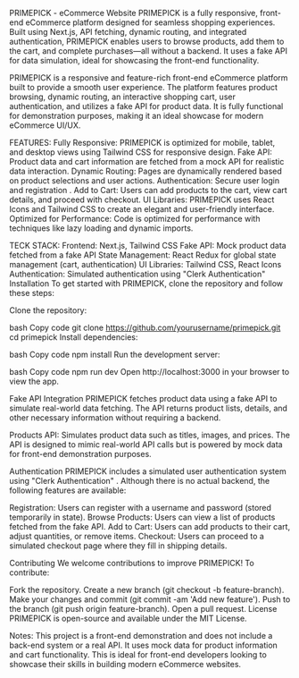 PRIMEPICK - eCommerce Website
PRIMEPICK is a fully responsive, front-end eCommerce platform designed for seamless shopping experiences. Built using Next.js, API fetching, dynamic routing, and integrated authentication, PRIMEPICK enables users to browse products, add them to the cart, and complete purchases—all without a backend. It uses a fake API for data simulation, ideal for showcasing the front-end functionality.


PRIMEPICK is a responsive and feature-rich front-end eCommerce platform built to provide a smooth user experience. The platform features product browsing, dynamic routing, an interactive shopping cart, user authentication, and utilizes a fake API for product data. It is fully functional for demonstration purposes, making it an ideal showcase for modern eCommerce UI/UX.

FEATURES:
Fully Responsive: PRIMEPICK is optimized for mobile, tablet, and desktop views using Tailwind CSS for responsive design.
Fake API: Product data and cart information are fetched from a mock API for realistic data interaction.
Dynamic Routing: Pages are dynamically rendered based on product selections and user actions.
Authentication: Secure user login and registration .
Add to Cart: Users can add products to the cart, view cart details, and proceed with checkout.
UI Libraries: PRIMEPICK uses React Icons and Tailwind CSS to create an elegant and user-friendly interface.
Optimized for Performance: Code is optimized for performance with techniques like lazy loading and dynamic imports.

TECK STACK:
Frontend: Next.js, Tailwind CSS
Fake API: Mock product data fetched from a fake API 
State Management: React Redux for global state management (cart, authentication)
UI Libraries: Tailwind CSS, React Icons
Authentication: Simulated authentication using "Clerk Authentication"
Installation
To get started with PRIMEPICK, clone the repository and follow these steps:

Clone the repository:

bash
Copy code
git clone https://github.com/yourusername/primepick.git
cd primepick
Install dependencies:

bash
Copy code
npm install
Run the development server:

bash
Copy code
npm run dev
Open http://localhost:3000 in your browser to view the app.

Fake API Integration
PRIMEPICK fetches product data using a fake API to simulate real-world data fetching. The API returns product lists, details, and other necessary information without requiring a backend.

Products API: Simulates product data such as titles, images, and prices.
The API is designed to mimic real-world API calls but is powered by mock data for front-end demonstration purposes.

Authentication
PRIMEPICK includes a simulated user authentication system using  "Clerk Authentication" . Although there is no actual backend, the following features are available:

Registration: Users can register with a username and password (stored temporarily in state).
Browse Products: Users can view a list of products fetched from the fake API.
Add to Cart: Users can add products to their cart, adjust quantities, or remove items.
Checkout: Users can proceed to a simulated checkout page where they fill in shipping details.

Contributing
We welcome contributions to improve PRIMEPICK! To contribute:

Fork the repository.
Create a new branch (git checkout -b feature-branch).
Make your changes and commit (git commit -am 'Add new feature').
Push to the branch (git push origin feature-branch).
Open a pull request.
License
PRIMEPICK is open-source and available under the MIT License.

Notes:
This project is a front-end demonstration and does not include a back-end system or a real API. It uses mock data for product information and cart functionality.
This is ideal for front-end developers looking to showcase their skills in building modern eCommerce websites.














